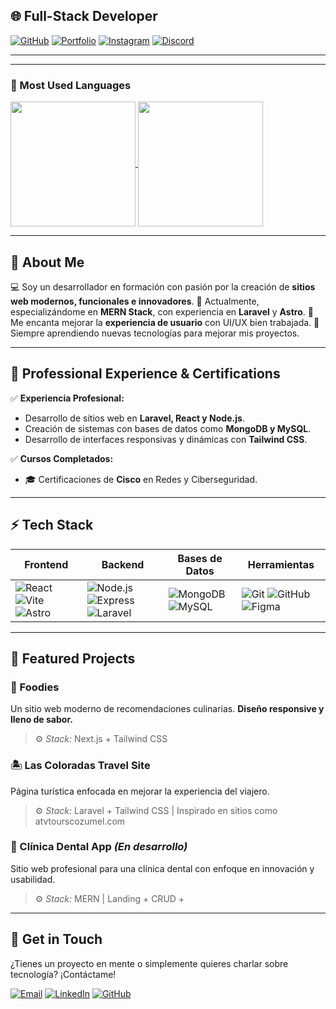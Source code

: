 ## 🌐 Full-Stack Developer

[![GitHub](https://img.shields.io/badge/GitHub-%23121011.svg?style=for-the-badge&logo=github&logoColor=white)](https://github.com/venosin)
[![Portfolio](https://img.shields.io/badge/Portafolio-%23000000.svg?style=for-the-badge&logo=vercel&logoColor=white)](https://https://portfolio-vn-five.vercel.app/)
[![Instagram](https://img.shields.io/badge/Instagram-%23E4405F.svg?style=for-the-badge&logo=instagram&logoColor=white)](https://instagram.com/sdaniel_p)
[![Discord](https://img.shields.io/badge/Discord-%237289DA.svg?style=for-the-badge&logo=discord&logoColor=white)](https://discordapp.com/users/.venosin)

---


---

### 🚀 Most Used Languages

<a href="https://github.com/venosin/github-readme-stats">
  <img height=200 align="center" src="https://github-readme-stats.vercel.app/api?username=venosin" />
</a>
<a href="https://github.com/anuraghazra/convoychat">
  <img height=200 align="center" src="https://github-readme-stats.vercel.app/api/top-langs?username=venosin&layout=compact&langs_count=8&card_width=320" />
</a>

---

## 📝 About Me

💻 Soy un desarrollador en formación con pasión por la creación de **sitios web modernos, funcionales e innovadores**.
📍 Actualmente, especializándome en **MERN Stack**, con experiencia en **Laravel** y **Astro**.
🎨 Me encanta mejorar la **experiencia de usuario** con UI/UX bien trabajada.
🧠 Siempre aprendiendo nuevas tecnologías para mejorar mis proyectos.

---

## 💼 Professional Experience & Certifications

✅ **Experiencia Profesional:**
- Desarrollo de sitios web en **Laravel, React y Node.js**.
- Creación de sistemas con bases de datos como **MongoDB y MySQL**.
- Desarrollo de interfaces responsivas y dinámicas con **Tailwind CSS**.

✅ **Cursos Completados:**
- 🎓 Certificaciones de **Cisco** en Redes y Ciberseguridad.

---

## ⚡ Tech Stack

| Frontend | Backend | Bases de Datos | Herramientas |
|----------|---------|---------------|--------------|
| ![React](https://skillicons.dev/icons?i=react) ![Vite](https://skillicons.dev/icons?i=vite) ![Astro](https://skillicons.dev/icons?i=astro) | ![Node.js](https://skillicons.dev/icons?i=nodejs) ![Express](https://skillicons.dev/icons?i=express) ![Laravel](https://skillicons.dev/icons?i=laravel) | ![MongoDB](https://skillicons.dev/icons?i=mongodb) ![MySQL](https://skillicons.dev/icons?i=mysql) | ![Git](https://skillicons.dev/icons?i=git) ![GitHub](https://skillicons.dev/icons?i=github) ![Figma](https://skillicons.dev/icons?i=figma) |

---

## 🌟 Featured Projects

### 🧁 Foodies
Un sitio web moderno de recomendaciones culinarias. **Diseño responsive y lleno de sabor.**
> ⚙️ *Stack:* Next.js + Tailwind CSS  

### 🏝️ Las Coloradas Travel Site
Página turística enfocada en mejorar la experiencia del viajero.
> ⚙️ *Stack:* Laravel + Tailwind CSS | Inspirado en sitios como atvtourscozumel.com  

### 🦷 Clínica Dental App *(En desarrollo)*
Sitio web profesional para una clínica dental con enfoque en innovación y usabilidad.
> ⚙️ *Stack:* MERN | Landing + CRUD + 

---

## 📩 Get in Touch

¿Tienes un proyecto en mente o simplemente quieres charlar sobre tecnología? ¡Contáctame!

[![Email](https://img.shields.io/badge/Email-D14836?style=for-the-badge&logo=gmail&logoColor=white)](mailto:steven0palacios@gmail.com)
[![LinkedIn](https://img.shields.io/badge/LinkedIn-0077B5?style=for-the-badge&logo=linkedin&logoColor=white)](https://linkedin.com/in/tuusuario)
[![GitHub](https://img.shields.io/badge/GitHub-333?style=for-the-badge&logo=github&logoColor=white)](https://github.com/venosin)
